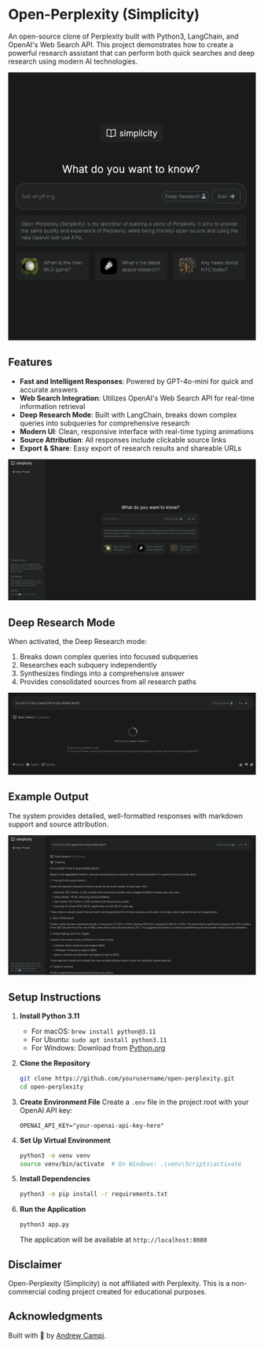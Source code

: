 # Open-Perplexity (Simplicity)

An open-source clone of Perplexity built with Python3, LangChain, and OpenAI's Web Search API. This project demonstrates how to create a powerful research assistant that can perform both quick searches and deep research using modern AI technologies.

![Simplicity Logo](repo_images/simplicity.webp)

## Features

- **Fast and Intelligent Responses**: Powered by GPT-4o-mini for quick and accurate answers
- **Web Search Integration**: Utilizes OpenAI's Web Search API for real-time information retrieval
- **Deep Research Mode**: Built with LangChain, breaks down complex queries into subqueries for comprehensive research
- **Modern UI**: Clean, responsive interface with real-time typing animations
- **Source Attribution**: All responses include clickable source links
- **Export & Share**: Easy export of research results and shareable URLs

![Main Interface](repo_images/main.webp)

## Deep Research Mode

When activated, the Deep Research mode:
1. Breaks down complex queries into focused subqueries
2. Researches each subquery independently
3. Synthesizes findings into a comprehensive answer
4. Provides consolidated sources from all research paths

![Research in Progress](repo_images/working.webp)

## Example Output

The system provides detailed, well-formatted responses with markdown support and source attribution.

![Example Output](repo_images/output.webp)

## Setup Instructions

1. **Install Python 3.11**
   - For macOS: `brew install python@3.11`
   - For Ubuntu: `sudo apt install python3.11`
   - For Windows: Download from [Python.org](https://www.python.org/downloads/)

2. **Clone the Repository**
   ```bash
   git clone https://github.com/yourusername/open-perplexity.git
   cd open-perplexity
   ```

3. **Create Environment File**
   Create a `.env` file in the project root with your OpenAI API key:
   ```
   OPENAI_API_KEY="your-openai-api-key-here"
   ```

4. **Set Up Virtual Environment**
   ```bash
   python3 -m venv venv
   source venv/bin/activate  # On Windows: .\venv\Scripts\activate
   ```

5. **Install Dependencies**
   ```bash
   python3 -m pip install -r requirements.txt
   ```

6. **Run the Application**
   ```bash
   python3 app.py
   ```

   The application will be available at `http://localhost:8080`

## Disclaimer

Open-Perplexity (Simplicity) is not affiliated with Perplexity. This is a non-commercial coding project created for educational purposes.

## Acknowledgments

Built with 🤍 by [Andrew Campi](https://github.com/andrewcampi). 
